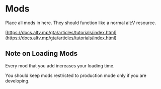 # Mods

Place all mods in here. They should function like a normal alt:V resource.

[https://docs.altv.mp/gta/articles/tutorials/index.html](https://docs.altv.mp/gta/articles/tutorials/index.html)

## Note on Loading Mods

Every mod that you add increases your loading time.

You should keep mods restricted to production mode only if you are developing.